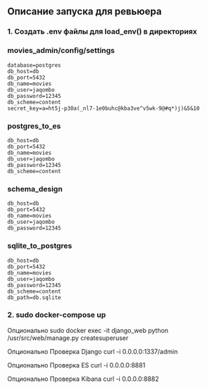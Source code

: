 ## Описание запуска для ревьюера
### 1. Создать .env файлы для load_env() в директориях 


### movies_admin/config/settings 
    database=postgres
    db_host=db
    db_port=5432
    db_name=movies
    db_user=jaqombo
    db_password=12345
    db_scheme=content
    secret_key=a=ht5j-p30a(_nl7-1e0buhc@kba3ve^v5wk-9@#q*)j)&5&10
    
 ### postgres_to_es
    db_host=db
    db_port=5432
    db_name=movies
    db_user=jaqombo
    db_password=12345
    db_scheme=content
    
  ### schema_design
    db_host=db
    db_port=5432
    db_name=movies
    db_user=jaqombo
    db_password=12345
    
   ### sqlite_to_postgres
    db_host=db 
    db_port=5432 
    db_name=movies 
    db_user=jaqombo
    db_password=12345 
    db_scheme=content 
    db_path=db.sqlite 
        
### 2. sudo docker-compose up 

Опционально sudo docker exec -it django_web python /usr/src/web/manage.py createsuperuser
 
Опционально Проверка Django curl -i 0.0.0.0:1337/admin

Опционально Проверка ES curl -i 0.0.0.0:8881

Опционально Проверка Kibana curl -i 0.0.0.0:8882

